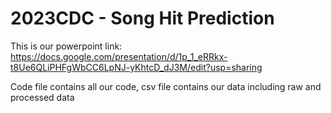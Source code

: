 # 2023CDC - Song Hit Prediction
 This is our powerpoint link: https://docs.google.com/presentation/d/1p_1_eRRkx-t8Ue6QLiPHFgWbCC6LpNJ-yKhtcD_dJ3M/edit?usp=sharing

 Code file contains all our code, 
 csv file contains our data including raw and processed data
